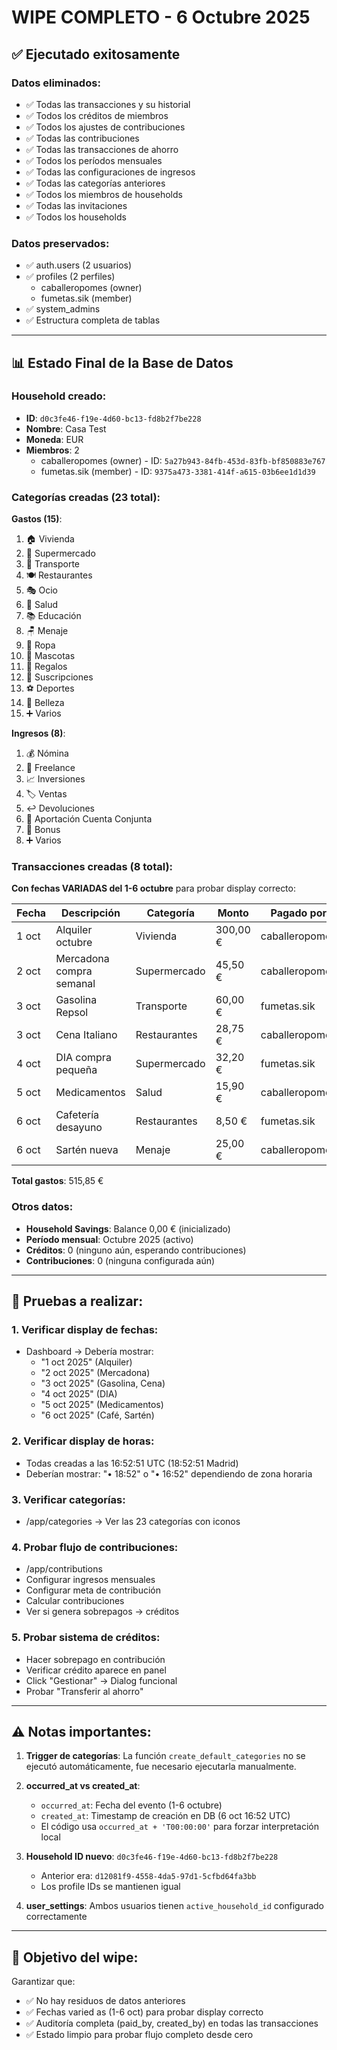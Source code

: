 # WIPE COMPLETO - 6 Octubre 2025

## ✅ Ejecutado exitosamente

### Datos eliminados:
- ✅ Todas las transacciones y su historial
- ✅ Todos los créditos de miembros
- ✅ Todos los ajustes de contribuciones
- ✅ Todas las contribuciones
- ✅ Todas las transacciones de ahorro
- ✅ Todos los períodos mensuales
- ✅ Todas las configuraciones de ingresos
- ✅ Todas las categorías anteriores
- ✅ Todos los miembros de households
- ✅ Todas las invitaciones
- ✅ Todos los households

### Datos preservados:
- ✅ auth.users (2 usuarios)
- ✅ profiles (2 perfiles)
  - caballeropomes (owner)
  - fumetas.sik (member)
- ✅ system_admins
- ✅ Estructura completa de tablas

---

## 📊 Estado Final de la Base de Datos

### Household creado:
- **ID**: `d0c3fe46-f19e-4d60-bc13-fd8b2f7be228`
- **Nombre**: Casa Test
- **Moneda**: EUR
- **Miembros**: 2
  - caballeropomes (owner) - ID: `5a27b943-84fb-453d-83fb-bf850883e767`
  - fumetas.sik (member) - ID: `9375a473-3381-414f-a615-03b6ee1d1d39`

### Categorías creadas (23 total):
**Gastos (15)**:
1. 🏠 Vivienda
2. 🛒 Supermercado
3. 🚗 Transporte
4. 🍽️ Restaurantes
5. 🎭 Ocio
6. 🏥 Salud
7. 📚 Educación
8. 🪑 Menaje
9. 👕 Ropa
10. 🐶 Mascotas
11. 🎁 Regalos
12. 📱 Suscripciones
13. ⚽ Deportes
14. 💄 Belleza
15. ➕ Varios

**Ingresos (8)**:
1. 💰 Nómina
2. 💼 Freelance
3. 📈 Inversiones
4. 🏷️ Ventas
5. ↩️ Devoluciones
6. 🏦 Aportación Cuenta Conjunta
7. 🎉 Bonus
8. ➕ Varios

### Transacciones creadas (8 total):
**Con fechas VARIADAS del 1-6 octubre** para probar display correcto:

| Fecha | Descripción | Categoría | Monto | Pagado por |
|-------|-------------|-----------|-------|------------|
| 1 oct | Alquiler octubre | Vivienda | 300,00 € | caballeropomes |
| 2 oct | Mercadona compra semanal | Supermercado | 45,50 € | caballeropomes |
| 3 oct | Gasolina Repsol | Transporte | 60,00 € | fumetas.sik |
| 3 oct | Cena Italiano | Restaurantes | 28,75 € | caballeropomes |
| 4 oct | DIA compra pequeña | Supermercado | 32,20 € | fumetas.sik |
| 5 oct | Medicamentos | Salud | 15,90 € | caballeropomes |
| 6 oct | Cafetería desayuno | Restaurantes | 8,50 € | fumetas.sik |
| 6 oct | Sartén nueva | Menaje | 25,00 € | caballeropomes |

**Total gastos**: 515,85 €

### Otros datos:
- **Household Savings**: Balance 0,00 € (inicializado)
- **Período mensual**: Octubre 2025 (activo)
- **Créditos**: 0 (ninguno aún, esperando contribuciones)
- **Contribuciones**: 0 (ninguna configurada aún)

---

## 🧪 Pruebas a realizar:

### 1. Verificar display de fechas:
- Dashboard → Debería mostrar:
  - "1 oct 2025" (Alquiler)
  - "2 oct 2025" (Mercadona)
  - "3 oct 2025" (Gasolina, Cena)
  - "4 oct 2025" (DIA)
  - "5 oct 2025" (Medicamentos)
  - "6 oct 2025" (Café, Sartén)

### 2. Verificar display de horas:
- Todas creadas a las 16:52:51 UTC (18:52:51 Madrid)
- Deberían mostrar: "• 18:52" o "• 16:52" dependiendo de zona horaria

### 3. Verificar categorías:
- /app/categories → Ver las 23 categorías con iconos

### 4. Probar flujo de contribuciones:
- /app/contributions
- Configurar ingresos mensuales
- Configurar meta de contribución
- Calcular contribuciones
- Ver si genera sobrepagos → créditos

### 5. Probar sistema de créditos:
- Hacer sobrepago en contribución
- Verificar crédito aparece en panel
- Click "Gestionar" → Dialog funcional
- Probar "Transferir al ahorro"

---

## ⚠️ Notas importantes:

1. **Trigger de categorías**: La función `create_default_categories` no se ejecutó automáticamente, fue necesario ejecutarla manualmente.

2. **occurred_at vs created_at**:
   - `occurred_at`: Fecha del evento (1-6 octubre)
   - `created_at`: Timestamp de creación en DB (6 oct 16:52 UTC)
   - El código usa `occurred_at + 'T00:00:00'` para forzar interpretación local

3. **Household ID nuevo**: `d0c3fe46-f19e-4d60-bc13-fd8b2f7be228`
   - Anterior era: `d12081f9-4558-4da5-97d1-5cfbd64fa3bb`
   - Los profile IDs se mantienen igual

4. **user_settings**: Ambos usuarios tienen `active_household_id` configurado correctamente

---

## 🎯 Objetivo del wipe:

Garantizar que:
- ✅ No hay residuos de datos anteriores
- ✅ Fechas varied as (1-6 oct) para probar display correcto
- ✅ Auditoría completa (paid_by, created_by) en todas las transacciones
- ✅ Estado limpio para probar flujo completo desde cero
